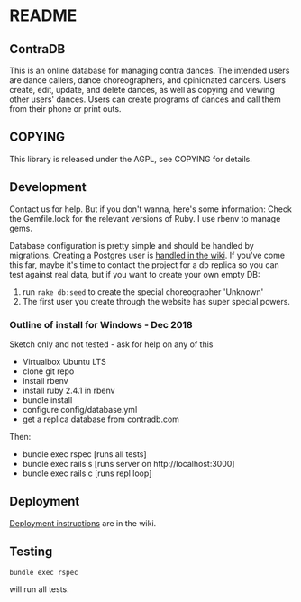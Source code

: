 # README

## ContraDB

This is an online database for managing contra dances. The intended
users are dance callers, dance choreographers, and opinionated
dancers. Users create, edit, update, and delete dances, as well as
copying and viewing other users' dances. Users can create programs of
dances and call them from their phone or print outs. 

## COPYING

This library is released under the AGPL, see COPYING for details.

## Development

Contact us for help. But if you don't wanna, here's some information:
Check the Gemfile.lock for the relevant versions of Ruby. I use rbenv
to manage gems.

Database configuration is pretty simple and should be handled by
migrations. Creating a Postgres user is [handled in the wiki](https://github.com/contradb/contra/wiki/Setting-up-Postgres-for-Development-and-Testing).
If you've come this far, maybe it's time to contact the project for a db replica so you can test against real data, but if you want to create your own empty DB:

1. run `rake db:seed` to create the special choreographer 'Unknown'
2. The first user you create through the website has super special
powers.

### Outline of install for Windows - Dec 2018

Sketch only and not tested - ask for help on any of this

- Virtualbox Ubuntu LTS
- clone git repo
- install rbenv
- install ruby 2.4.1 in rbenv
- bundle install
- configure config/database.yml
- get a replica database from contradb.com

Then:
- bundle exec rspec [runs all tests]
- bundle exec rails s [runs server on http://localhost:3000]
- bundle exec rails c [runs repl loop]

## Deployment

[Deployment instructions](https://github.com/contradb/contra/wiki/Installing-new-git-version-onto-production-server) are in the wiki.

## Testing

```
bundle exec rspec
```
will run all tests. 
